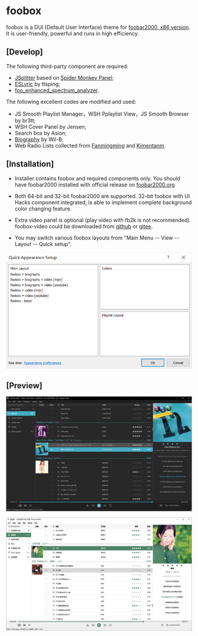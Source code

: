 # foobox
foobox is a DUI (Default User Interface) theme for [foobar2000, x86 version](https://www.foobar2000.org). It is user-friendly, powerful and runs in high efficiency.
## [Develop]
The following third-party component are required:   
* [JSplitter](https://foobar2000.ru/forum/viewtopic.php?t=6378) based on [Spider Monkey Panel](https://github.com/TheQwertiest/foo_spider_monkey_panel);  
* [ESLyric](https://github.com/ESLyric/release) by ttsping;  
* [foo_enhanced_spectrum_analyzer](https://hydrogenaud.io/index.php/topic,116014.0.html).  

The following excellent codes are modified and used:  
* JS Smooth Playlist Manager，WSH Pplaylist View，JS Smooth Browser by br3tt;  
* WSH Cover Panel by Jensen;  
* Search box by Asion;  
* [Biography](https://github.com/Wil-B/Biography) by Wil-B;  
* Web Radio Lists collected from [Fanmingming](https://github.com/fanmingming) and [Kimentanm](https://github.com/Kimentanm).  
## [Installation]   
* Installer contains foobox and required components only. You should have foobar2000 installed with official release on [foobar2000.org](https://www.foobar2000.org)  
* Both 64-bit and 32-bit foobar2000 are supported. 32-bit foobox with UI Hacks component integrated, is able to implement complete background color changing feature.   
* Extra video panel is optional (play video with fb2k is not recommended). foobox-video could be downloaded from [github](https://github.com/dream7180/foobox-en/releases/tag/video8) or [gitee](https://gitee.com/dream7180/foobox-en/releases/tag/video8).     

* You may switch various foobox layouts from "Main Menu -- View -- Layout -- Quick setup".

<span style="display:block;text-align:left">![](info/dui.png)</span>

## [Preview]

![alt text](info/screenshot-dark.jpg "foobox - DUI foobar2000 media player")

![alt text](info/screenshot-light.jpg "foobox - DUI foobar2000 media player")
